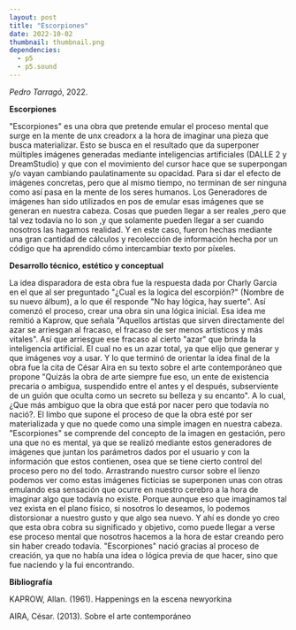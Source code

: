 ```yaml
---
layout: post
title: "Escorpiones"
date: 2022-10-02
thumbnail: thumbnail.png
dependencies:
  - p5
  - p5.sound
---
```


<div id="div-sketch">
  <script type="text/javascript" src="sketch.js"></script>
</div>

_Pedro Tarragó_, 2022.

**Escorpiones**

"Escorpiones" es una obra que pretende emular el proceso mental que surge en la mente de unx creadorx a la hora de imaginar una pieza que busca materializar. Esto se busca en el resultado que da superponer múltiples imágenes generadas mediante inteligencias artificiales (DALLE 2 y DreamStudio) y que con el movimiento del cursor hace que se superpongan y/o vayan cambiando paulatinamente su opacidad. Para si dar el efecto de imágenes concretas, pero que al mismo tiempo, no terminan de ser ninguna como así pasa en la mente de los seres humanos. 
Los Generadores de imágenes han sido utilizados en pos de emular esas imágenes que se generan en nuestra cabeza. Cosas que pueden llegar a ser reales ,pero que tal vez todavía no lo son ,y que solamente pueden llegar a ser cuando nosotros las hagamos realidad. Y en este caso, fueron hechas mediante una gran cantidad de cálculos y recolección de información hecha por un código que ha aprendido cómo intercambiar texto por píxeles.

**Desarrollo técnico, estético y conceptual**

La idea disparadora de esta obra fue la respuesta dada por Charly Garcia en el que al ser preguntado "¿Cual es la logica del escorpión?" (Nombre de su nuevo álbum), a lo que él responde "No hay lógica, hay suerte". Así comenzó el proceso, crear una obra sin una lógica inicial. Esa idea me remitió a Kaprow, que señala "Aquellos artistas que sirven directamente del azar se arriesgan al fracaso, el fracaso de ser menos artísticos y más vitales". Así que arriesgue ese fracaso al cierto "azar" que brinda la inteligencia artificial. El cual no es un azar total, ya que elijo que generar y que imágenes voy a usar.
Y lo que terminó de orientar la idea final de la obra fue la cita de César Aira en su texto sobre el arte contemporáneo que propone "Quizás la obra de arte siempre fue eso, un ente de existencia precaria o ambigua, suspendido entre el antes y el después, subserviente de un guión que oculta como un secreto su belleza y su encanto". A lo cual, ¿Que más ambiguo que la obra que está por nacer pero que todavía no nació?. El limbo que supone el proceso de que la obra esté por ser materializada y que no quede como una simple imagen en nuestra cabeza.
"Escorpiones" se comprende del concepto de la imagen en gestación, pero una que no es mental, ya que se realizó mediante estos generadores de imágenes que juntan los parámetros dados por el usuario y con la información que estos contienen, osea que se tiene cierto control del proceso pero no del todo. Arrastrando nuestro cursor sobre el lienzo podemos ver como estas imágenes ficticias se superponen unas con otras emulando esa sensación que ocurre en nuestro cerebro a la hora de imaginar algo que todavía no existe. Porque aunque eso que imaginamos tal vez exista en el plano físico, si nosotros lo deseamos, lo podemos distorsionar a nuestro gusto y que algo sea nuevo. 
Y ahí es donde yo creo que esta obra cobra su significado y objetivo, como puede llegar a verse ese proceso mental que nosotros hacemos a la hora de estar creando pero sin haber creado todavía. "Escorpiones" nació gracias al proceso de creación, ya que no había una idea o lógica previa de que hacer, sino que fue naciendo y la fui encontrando.


**Bibliografía**

KAPROW, Allan. (1961). Happenings en la escena newyorkina

AIRA, César. (2013). Sobre el arte contemporáneo
